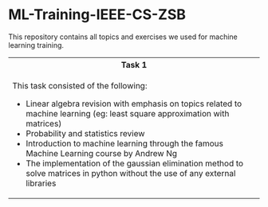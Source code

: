 # ML-Training-IEEE-CS-ZSB
This repository contains all topics and exercises we used for machine learning training.

<table>
    <tr>
        <th><strong>Task 1</strong></th>
    </tr>
    <tr>
        <td>
            <p>This task consisted of the following:</p>
            <ul>
                <li>Linear algebra revision with emphasis on topics related to machine learning (eg: least square approximation with matrices)</li>
                <li>Probability and statistics review</li>
                <li>Introduction to machine learning through the famous Machine Learning course by Andrew Ng</li>
                <li>The implementation of the gaussian elimination method to solve matrices in python without the use of any external libraries</li>
            </ul>
        </td>    
    </tr>
</table>